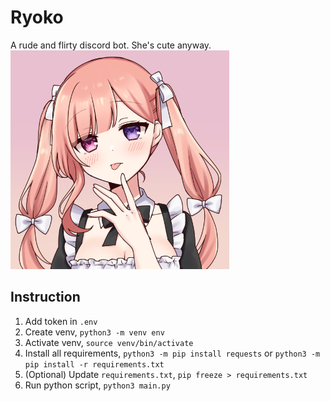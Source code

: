 # Ryoko
A rude and flirty discord bot. She's cute anyway.  
[<img src="ryoko.png" width="350"/>](ryoko.png)

## Instruction
1. Add token in `.env`
2. Create venv, `python3 -m venv env`
3. Activate venv, `source venv/bin/activate`
4. Install all requirements, `python3 -m pip install requests` or `python3 -m pip install -r requirements.txt`
5. (Optional) Update `requirements.txt`, `pip freeze > requirements.txt`
6. Run python script, `python3 main.py`